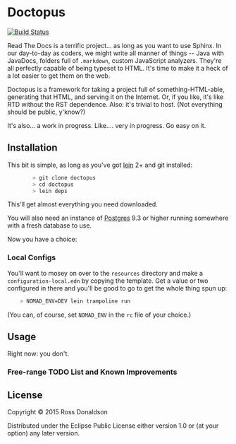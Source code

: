 # Doctopus

[![Build Status](https://travis-ci.org/Gastove/doctopus.svg?branch=master)](https://travis-ci.org/Gastove/doctopus)

Read The Docs is a terrific project... as long as you want to use
Sphinx. In our day-to-day as coders, we might write all manner of things -- Java
with JavaDocs, folders full of `.markdown`, custom JavaScript analyzers. They're
all perfectly capable of being typeset to HTML. It's time to make it a heck of a
lot easier to get them on the web.

Doctopus is a framework for taking a project full of something-HTML-able,
generating that HTML, and serving it on the Internet. Or, if you like, it's like
RTD without the RST dependence. Also: it's trivial to host. (Not everything
should be public, y'know?)

It's also... a work in progress. Like.... very in progress. Go easy on it.

## Installation

This bit is simple, as long as you've got [lein](http://leiningen.org/) 2+ and
git installed:

```bash
        > git clone doctopus
        > cd doctopus
        > lein deps
```

This'll get almost everything you need downloaded.

You will also need an instance of [Postgres](http://www.postgresql.org/) 9.3 or
higher running somewhere with a fresh database to use.

Now you have a choice:

### Local Configs

You'll want to mosey on over to the `resources` directory and make a
`configuration-local.edn` by copying the template. Get a value or two configured
in there and you'll be good to go to get the whole thing spun up:

```bash    
    > NOMAD_ENV=DEV lein trampoline run
```

(You can, of course, set `NOMAD_ENV` in the `rc` file of your choice.)

## Usage

Right now: you don't.

### Free-range TODO List and Known Improvements


## License

Copyright © 2015 Ross Donaldson

Distributed under the Eclipse Public License either version 1.0 or (at
your option) any later version.
